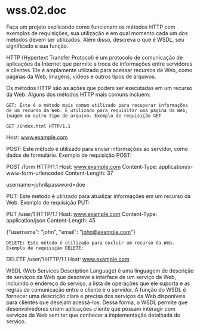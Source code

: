 # wss.02.doc
Faça um projeto explicando como funcionam os métodos HTTP com exemplos de requisições, sua utilização e em qual momento cada um dos métodos devem ser utilizados. 
Além disso, descreva o que é WSDL, seu significado e sua função.

HTTP (Hypertext Transfer Protocol) é um protocolo de comunicação de aplicações da Internet que permite a troca de informações entre servidores e clientes. Ele é amplamente utilizado para acessar recursos da Web, como páginas da Web, imagens, vídeos e outros tipos de arquivos.

Os métodos HTTP são as ações que podem ser executadas em um recurso da Web. Alguns dos métodos HTTP mais comuns incluem:

    GET: Este é o método mais comum utilizado para recuperar informações de um recurso da Web. É utilizado para requisitar uma página da Web, imagem ou outro tipo de arquivo. Exemplo de requisição GET
    
    GET /index.html HTTP/1.1
Host: www.example.com

POST: Este método é utilizado para enviar informações ao servidor, como dados de formulário. Exemplo de requisição POST:

POST /form HTTP/1.1
Host: www.example.com
Content-Type: application/x-www-form-urlencoded
Content-Length: 37

username=john&password=doe

PUT: Este método é utilizado para atualizar informações em um recurso da Web. Exemplo de requisição PUT:

PUT /user/1 HTTP/1.1
Host: www.example.com
Content-Type: application/json
Content-Length: 45

{"username": "john", "email": "john@example.com"}

    DELETE: Este método é utilizado para excluir um recurso da Web. Exemplo de requisição DELETE:


DELETE /user/1 HTTP/1.1
Host: www.example.com

WSDL (Web Services Description Language) é uma linguagem de descrição de serviços da Web que descreve a interface de um serviço da Web, incluindo o endereço do serviço, a lista de operações que ele suporta e as regras de comunicação entre o cliente e o servidor. A função do WSDL é fornecer uma descrição clara e precisa dos serviços da Web disponíveis para clientes que desejam acessá-los. Dessa forma, o WSDL permite que desenvolvedores criem aplicações cliente que possam interagir com serviços da Web sem ter que conhecer a implementação detalhada do serviço.
